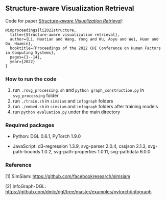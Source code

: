 ## Structure-aware Visualization Retrieval

Code for paper [*Structure-aware Visualization Retrieval*](https://dl.acm.org/doi/10.1145/3491102.3502048):

```
@inproceedings{li2022structure,
  title={Structure-aware visualization retrieval},
  author={Li, Haotian and Wang, Yong and Wu, Aoyu and Wei, Huan and Qu, Huamin},
  booktitle={Proceedings of the 2022 CHI Conference on Human Factors in Computing Systems},
  pages={1--14},
  year={2022}
}
```

### How to run the code
1. run `./svg_processing.sh` and `python graph_construction.py` in `svg_processing` folder
2. run `./train.sh` in `simsiam` and `infograph` folders
3. run `./embed.sh` in `simsiam` and `infograph` folders after training models
4. run `python evaluation.py` under the main directory

### Required packages
- Python: DGL 0.6.1, PyTorch 1.9.0

- JavaScript: d3-regression 1.3.9, svg-parser 2.0.4, cssjson 2.1.3, svg-path-bounds 1.0.2, svg-path-properties 1.0.11, svg-pathdata 6.0.0

### Reference
[1] SimSiam: https://github.com/facebookresearch/simsiam

[2] InfoGraph-DGL: https://github.com/dmlc/dgl/tree/master/examples/pytorch/infograph
